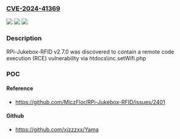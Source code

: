 ### [CVE-2024-41369](https://cve.mitre.org/cgi-bin/cvename.cgi?name=CVE-2024-41369)
![](https://img.shields.io/static/v1?label=Product&message=n%2Fa&color=blue)
![](https://img.shields.io/static/v1?label=Version&message=n%2Fa&color=blue)
![](https://img.shields.io/static/v1?label=Vulnerability&message=n%2Fa&color=brighgreen)

### Description

RPi-Jukebox-RFID v2.7.0 was discovered to contain a remote code execution (RCE) vulnerability via htdocs\inc.setWifi.php

### POC

#### Reference
- https://github.com/MiczFlor/RPi-Jukebox-RFID/issues/2401

#### Github
- https://github.com/xjzzzxx/Yama

